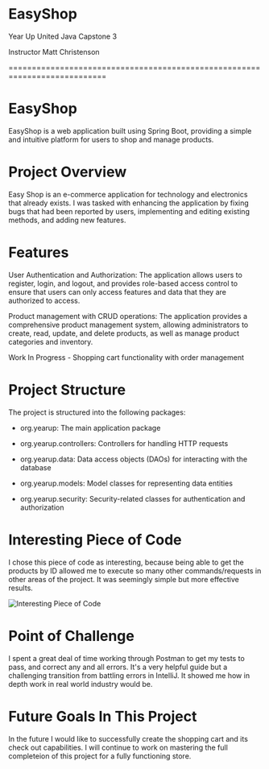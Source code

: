 # EasyShop

Year Up United Java Capstone 3

Instructor Matt Christenson

===========================================================================

# EasyShop
EasyShop is a web application built using Spring Boot, providing a simple and intuitive platform for users to shop and manage products.

# Project Overview
Easy Shop is an e-commerce application for technology and electronics that already exists. I was tasked with enhancing the application by fixing bugs that had been reported by users, implementing and editing existing methods, and adding new features.

# Features
User Authentication and Authorization: The application allows users to register, login, and logout, and provides role-based access control to ensure that users can only access features and data that they are authorized to access.

Product management with CRUD operations: The application provides a comprehensive product management system, allowing administrators to create, read, update, and delete products, as well as manage product categories and inventory.

Work In Progress - Shopping cart functionality with order management

# Project Structure
The project is structured into the following packages:

- org.yearup: The main application package
 
- org.yearup.controllers: Controllers for handling HTTP requests
 
- org.yearup.data: Data access objects (DAOs) for interacting with the database
 
- org.yearup.models: Model classes for representing data entities
 
- org.yearup.security: Security-related classes for authentication and authorization

# Interesting Piece of Code

I chose this piece of code as interesting, because being able to get the products by ID allowed me to execute so many other commands/requests in other areas of the project. It was seemingly simple but more effective results.

![Interesting Piece of Code](https://github.com/user-attachments/assets/2115f635-b785-4e45-bf16-50da863056e0)

# Point of Challenge

I spent a great deal of time working through Postman to get my tests to pass, and correct any and all errors. It's a very helpful guide but a challenging transition from battling errors in IntelliJ. It showed me how in depth work in real world industry would be.

# Future Goals In This Project

In the future I would like to successfully create the shopping cart and its check out capabilities. I will continue to work on mastering the full completeion of this project for a fully functioning store.


